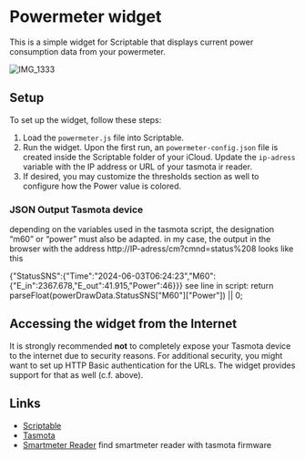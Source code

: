 # Powermeter widget

This is a simple widget for Scriptable that displays current power consumption data from your powermeter.

![IMG_1333](https://github.com/TurboDuke77/powermeter-widget/assets/38126777/580d946a-ea2f-4c97-8fb3-f79339e860cf)


## Setup

To set up the widget, follow these steps:

1. Load the `powermeter.js` file into Scriptable.
2. Run the widget. Upon the first run, an `powermeter-config.json` file is created inside the Scriptable folder of your iCloud. Update the `ip-adress` variable with the IP address or URL of your tasmota ir reader.
3. If desired, you may customize the thresholds section as well to configure how the Power value is colored.

### JSON Output Tasmota device

depending on the variables used in the tasmota script, the designation “m60” or “power” must also be adapted. in my case, the output in the browser with the address http://IP-adress/cm?cmnd=status%208 looks like this

{"StatusSNS":{"Time":"2024-06-03T06:24:23","M60":{"E_in":2367.678,"E_out":41.915,"Power":46}}}
see line in script:
return parseFloat(powerDrawData.StatusSNS["M60"]["Power"]) || 0;


## Accessing the widget from the Internet

It is strongly recommended **not** to completely expose your Tasmota device to the internet due to security reasons.
For additional security, you might want to set up HTTP Basic authentication for the URLs. The widget provides support for that as well (c.f. above).

## Links

- [Scriptable](https://scriptable.app/)
- [Tasmota](https://tasmota.github.io/docs/)
- [Smartmeter Reader](https://www.ebay.de/sch/i.html?_from=R40&_nkw=smartmeter+tasmota+ir+reader&_sacat=0) find smartmeter reader with tasmota firmware
